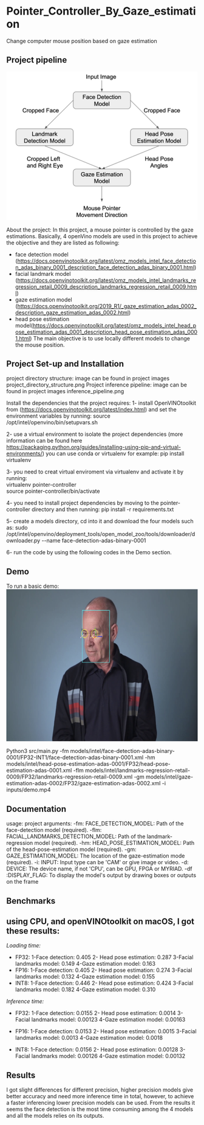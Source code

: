 # Pointer_Controller_By_Gaze_estimation
Change computer mouse position based on gaze estimation 

## Project pipeline 
![GitHub Logo](https://github.com/MaryamHamad/Pointer_Controller_By_Gaze_estimation/blob/master/project%20images/%20inference_pipeline.png)


About the project:
In this project, a mouse pointer is controlled by the gaze estimations. Basically, 4 openVino models are used in this project to achieve the objective and they are listed as following: 
* face detection model (https://docs.openvinotoolkit.org/latest/omz_models_intel_face_detection_adas_binary_0001_description_face_detection_adas_binary_0001.html)
* facial landmark model (https://docs.openvinotoolkit.org/latest/omz_models_intel_landmarks_regression_retail_0009_description_landmarks_regression_retail_0009.html)
* gaze estimation model (https://docs.openvinotoolkit.org/2019_R1/_gaze_estimation_adas_0002_description_gaze_estimation_adas_0002.html)
* head pose estimation model(https://docs.openvinotoolkit.org/latest/omz_models_intel_head_pose_estimation_adas_0001_description_head_pose_estimation_adas_0001.html)
The main objective is to use locally different models to change the mouse position. 

## Project Set-up and Installation
project directory structure: image can be found in project images project_directory_structure.png
Project inference pipeline: image can be found in project images inference_pipeline.png

Install the dependencies that the project requires:
1- install OpenVINOtoolkit from (https://docs.openvinotoolkit.org/latest/index.html) and set the environment variables by running: source /opt/intel/openvino/bin/setupvars.sh

2- use a virtual environment to isolate the project dependencies (more information can be found here https://packaging.python.org/guides/installing-using-pip-and-virtual-environments/)
you can use conda or virtualenv for example:  pip install virtualenv

3- you need to creat virtual enviroment via virtualenv and activate it by running:  
	virtualenv pointer-controller  
	source pointer-controller/bin/activate 

4- you need to install project dependencies by moving to the pointer-controller directory and then running: pip install -r requirements.txt 

5- create a models directory, cd into it and download the four models such as: 
	sudo /opt/intel/openvino/deployment_tools/open_model_zoo/tools/downloader/downloader.py --name face-detection-adas-binary-0001

6- run the code by using the following codes in the Demo section.


## Demo
To run a basic demo:
![GitHub Logo](https://github.com/MaryamHamad/Pointer_Controller_By_Gaze_estimation/blob/master/project%20images/output%20result.png)


Python3 src/main.py -fm models/intel/face-detection-adas-binary-0001/FP32-INT1/face-detection-adas-binary-0001.xml -hm models/intel/head-pose-estimation-adas-0001/FP32/head-pose-estimation-adas-0001.xml -flm models/intel/landmarks-regression-retail-0009/FP32/landmarks-regression-retail-0009.xml -gm models/intel/gaze-estimation-adas-0002/FP32/gaze-estimation-adas-0002.xml -i inputs/demo.mp4

## Documentation
usage: project arguments:
-fm: FACE_DETECTION_MODEL: Path of the face-detection model (required).
-flm: FACIAL_LANDMARKS_DETECTION_MODEL: Path of the landmark-regression model (required).
-hm: HEAD_POSE_ESTIMATION_MODEL: Path of the head-pose-estimation model (required).
-gm: GAZE_ESTIMATION_MODEL: The location of the gaze-estimation mode (required).
-i: INPUT: Input type can be 'CAM' or give image or video.
-d: DEVICE: The device name, if not 'CPU', can be GPU, FPGA or MYRIAD.
-df :DISPLAY_FLAG: To display the model's output by drawing boxes or outputs on the frame 

## Benchmarks
using CPU, and openVINOtoolkit on macOS, I got these results:
--------



*Loading time:*

* FP32:
	1-Face detection: 0.405
	2- Head pose estimation: 0.287
	3-Facial landmarks model: 0.149
	4-Gaze estimation model:  0.163
* FP16:
	1-Face detection: 0.405
	2- Head pose estimation: 0.274
	3-Facial landmarks model: 0.132
	4-Gaze estimation model:  0.155
* INT8: 
	1-Face detection: 0.446
	2- Head pose estimation: 0.424
	3-Facial landmarks model: 0.182
	4-Gaze estimation model:  0.310


*Inference time:*

* FP32: 
	1-Face detection: 0.0155
	2- Head pose estimation: 0.0014
	3-Facial landmarks model: 0.00123
	4-Gaze estimation model:  0.00163

* FP16: 
	1-Face detection: 0.0153
	2- Head pose estimation: 0.0015
	3-Facial landmarks model: 0.0013
	4-Gaze estimation model:  0.0018
* INT8:
	1-Face detection: 0.0156
	2- Head pose estimation: 0.00128
	3-Facial landmarks model: 0.00126
	4-Gaze estimation model:  0.00132
## Results
I got slight differences for different precision, higher precision models give better accuracy and need more inference time in total, however, to achieve a faster inferencing lower precision models can be used. From the results it seems the face detection is the most time consuming among the 4 models and all the models relies on its outputs.
